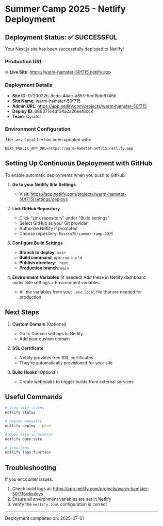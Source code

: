 # Summer Camp 2025 - Netlify Deployment

## Deployment Status: ✅ SUCCESSFUL

Your Next.js site has been successfully deployed to Netlify!

### Production URL
🌐 **Live Site**: https://warm-hamster-50f715.netlify.app

### Deployment Details
- **Site ID**: 9720022b-8cdc-44ac-a855-5ec15dd6746b
- **Site Name**: warm-hamster-50f715
- **Admin URL**: https://app.netlify.com/projects/warm-hamster-50f715
- **Deploy ID**: 68637144df34a2a26eef8cc4
- **Team**: Cyrator

### Environment Configuration
The `.env.local` file has been updated with:
```
NEXT_PUBLIC_APP_URL=https://warm-hamster-50f715.netlify.app
```

## Setting Up Continuous Deployment with GitHub

To enable automatic deployments when you push to GitHub:

1. **Go to your Netlify Site Settings**
   - Visit: https://app.netlify.com/projects/warm-hamster-50f715/settings/deploys

2. **Link GitHub Repository**
   - Click "Link repository" under "Build settings"
   - Select GitHub as your Git provider
   - Authorize Netlify if prompted
   - Choose repository: `Masssa75/summer-camp-2025`

3. **Configure Build Settings**
   - **Branch to deploy**: `main`
   - **Build command**: `npm run build`
   - **Publish directory**: `.next`
   - **Production branch**: `main`

4. **Environment Variables** (if needed)
   Add these in Netlify dashboard under Site settings > Environment variables:
   - All the variables from your `.env.local` file that are needed for production

## Next Steps

1. **Custom Domain** (Optional)
   - Go to Domain settings in Netlify
   - Add your custom domain

2. **SSL Certificate**
   - Netlify provides free SSL certificates
   - They're automatically provisioned for your site

3. **Build Hooks** (Optional)
   - Create webhooks to trigger builds from external services

## Useful Commands

```bash
# View site status
netlify status

# Deploy manually
netlify deploy --prod

# Open site in browser
netlify open:site

# View logs
netlify logs:function
```

## Troubleshooting

If you encounter issues:
1. Check build logs at: https://app.netlify.com/projects/warm-hamster-50f715/deploys
2. Ensure all environment variables are set in Netlify
3. Verify the `netlify.toml` configuration is correct

---
Deployment completed on: 2025-07-01